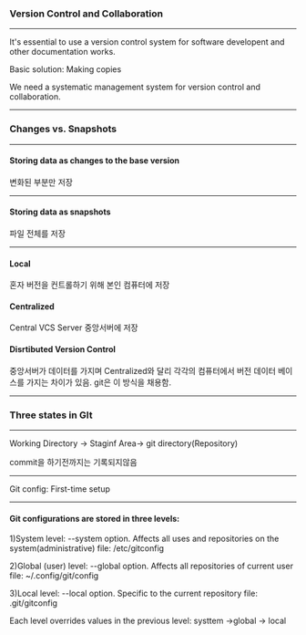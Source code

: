 ### Version Control and Collaboration

---

It's essential to use a version control system for software developent and other documentation works.

Basic solution: Making copies

We need a systematic management system for version control and collaboration.

---

### Changes vs. Snapshots

---

#### Storing data as changes to the base version

변화된 부분만 저장

---

#### Storing data as snapshots

파일 전체를 저장

---

#### Local

혼자 버전을 컨트롤하기 위해 본인 컴퓨터에 저장

#### Centralized

Central VCS Server 중앙서버에 저장

#### Disrtibuted Version Control

중앙서버가 데이터를 가지며 Centralized와 달리 각각의 컴퓨터에서 버전 데이터 베이스를 가지는 차이가 있음. git은 이 방식을 채용함.

---

### Three states in GIt

---

Working Directory -> Staginf Area-> git directory(Repository)

commit을 하기전까지는 기록되지않음

---

Git config: First-time setup

---

#### Git configurations are stored in three levels:

1)System level: --system option. Affects all uses and repositories on the system(administrative)
file: /etc/gitconfig

2)Global (user) level: --global option. Affects all repositories of current user
file: ~/.config/git/config

3)Local level: --local option. Specific to the current repository
file: .git/gitconfig

Each level overrides values in the previous level: systtem ->global -> local
